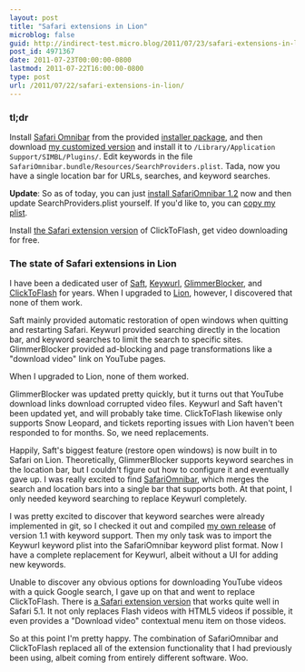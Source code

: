 ```yaml
---
layout: post
title: "Safari extensions in Lion"
microblog: false
guid: http://indirect-test.micro.blog/2011/07/23/safari-extensions-in-lion/
post_id: 4971367
date: 2011-07-23T00:00:00-0800
lastmod: 2011-07-22T16:00:00-0800
type: post
url: /2011/07/22/safari-extensions-in-lion/
---
```


### tl;dr

Install [Safari Omnibar][so] from the provided [installer package][ip], and then download [my customized version][mcv] and install it to `/Library/Application Support/SIMBL/Plugins/`. Edit keywords in the file `SafariOmnibar.bundle/Resources/SearchProviders.plist`. Tada, now you have a single location bar for URLs, searches, and keyword searches.

[so]: https://github.com/rs/SafariOmnibar
[ip]: https://github.com/downloads/rs/SafariOmnibar/Safari%20Omnibar-1.1.pkg
[mcv]: http://cl.ly/3o023c4026201S060p27

**Update**: So as of today, you can just [install SafariOmnibar 1.2][12] now and then update SearchProviders.plist yourself. If you'd like to, you can [copy my plist][sp].

[12]: https://github.com/downloads/rs/SafariOmnibar/Safari%20Omnibar-1.2.pkg
[sp]: https://gist.github.com/1101586

Install [the Safari extension version][sectf] of ClickToFlash, get video downloading for free.

[sectf]: http://hoyois.github.com/safariextensions/clicktoplugin/

### The state of Safari extensions in Lion

I have been a dedicated user of [Saft][saft], [Keywurl][kw], [GlimmerBlocker][gb], and [ClickToFlash][ctf] for years. When I upgraded to [Lion][lion], however, I discovered that none of them work.

Saft mainly provided automatic restoration of open windows when quitting and restarting Safari. Keywurl provided searching directly in the location bar, and keyword searches to limit the search to specific sites. GlimmerBlocker provided ad-blocking and page transformations like a "download video" link on YouTube pages.

When I upgraded to Lion, none of them worked.

GlimmerBlocker was updated pretty quickly, but it turns out that YouTube download links download corrupted video files. Keywurl and Saft haven't been updated yet, and will probably take time. ClickToFlash likewise only supports Snow Leopard, and tickets reporting issues with Lion haven't been responded to for months. So, we need replacements.

Happily, Saft's biggest feature (restore open windows) is now built in to Safari on Lion. Theoretically, GlimmerBlocker supports keyword searches in the location bar, but I couldn't figure out how to configure it and eventually gave up. I was really excited to find [SafariOmnibar][so], which merges the search and location bars into a single bar that supports both. At that point, I only needed keyword searching to replace Keywurl completely.

I was pretty excited to discover that keyword searches were already implemented in git, so I checked it out and compiled [my own release][mcv] of version 1.1 with keyword support. Then my only task was to import the Keywurl keyword plist into the SafariOmnibar keyword plist format. Now I have a complete replacement for Keywurl, albeit without a UI for adding new keywords.

Unable to discover any obvious options for downloading YouTube videos with a quick Google search, I gave up on that and went to replace ClickToFlash. There is [a Safari extension version][sectf] that works quite well in Safari 5.1. It not only replaces Flash videos with HTML5 videos if possible, it even provides a "Download video" contextual menu item on those videos.

So at this point I'm pretty happy. The combination of SafariOmnibar and ClickToFlash replaced all of the extension functionality that I had previously been using, albeit coming from entirely different software. Woo.

[saft]: http://haoli.dnsalias.com/saft/
[kw]: http://alexstaubo.github.com/keywurl/
[gb]: http://glimmerblocker.org/
[ctf]: http://clicktoflash.com/
[lion]: http://www.apple.com/macosx/
